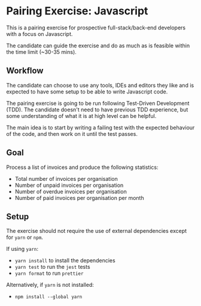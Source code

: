 Pairing Exercise: Javascript
========================

This is a pairing exercise for prospective full-stack/back-end developers with a focus on Javascript.

The candidate can guide the exercise and do as much as is feasible within the time limit (~30-35 mins).

## Workflow

The candidate can choose to use any tools, IDEs and editors they like and is expected to have some setup to be able to write Javascript code.

The pairing exercise is going to be run following Test-Driven Development (TDD). The candidate doesn't need to have previous TDD experience, but some understanding of what it is at high level can be helpful.

The main idea is to start by writing a failing test with the expected behaviour of the code, and then work on it until the test passes.

## Goal

Process a list of invoices and produce the following statistics:

* Total number of invoices per organisation
* Number of unpaid invoices per organisation
* Number of overdue invoices per organisation
* Number of paid invoices per organisation per month

## Setup

The exercise should not require the use of external dependencies except for `yarn` or `npm`.

If using `yarn`:
* `yarn install` to install the dependencies
* `yarn test` to run the `jest` tests
* `yarn format` to run `prettier`

Alternatively, if `yarn` is not installed:

* `npm install --global yarn`
